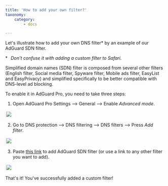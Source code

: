 ```yaml
---
title: 'How to add your own filter?'
taxonomy:
    category:
        - docs

---
```


Let's illustrate how to add your own DNS filter* by an example of our AdGuard SDN filter.

**⠀Don't confuse it with adding a custom filter to Safari.*

Simplified domain names (SDN) filter is composed from several other filters (English filter, Social media filter, Spyware filter, Mobile ads filter, EasyList and EasyPrivacy) and simplified specifically to be better compatible with DNS-level ad blocking.

To enable it in AdGuard Pro, you need to take three steps:

1. Open AdGuard Pro Settings —> General —> Enable *Advanced mode*.
<img src="https://cdn.adguard.com/public/Adguard/Release_notes/iOS/v4.0/advanced_mode_en.jpg" style="border: 1px solid #efefef; max-height: 700px; max-width: 350px; padding: 2px;">

2. Go to DNS protection —> DNS filtering —> DNS filters —> Press *Add filter*.
<img src="https://cdn.adguard.com/public/Adguard/Release_notes/iOS/v4.0/Pro/dns_filters.png" style="border: 1px solid #efefef; max-height: 700px; max-width: 350px; padding: 2px;">

3. Paste [this link](https://filters.adtidy.org/extension/chromium/filters/15.txt) to add AdGuard SDN filter (or use a link to any other filter you want to add).
<img src="https://cdn.adguard.com/public/Adguard/Release_notes/iOS/v4.0/Pro/new_dns_filter.png" style="border: 1px solid #efefef; max-height: 700px; max-width: 350px; padding: 2px;">

That's it! You've successfully added a custom filter!